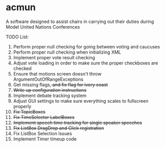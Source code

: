 # acmun

A software designed to assist chairs in carrying out their duties during Model United Nations Conferences

TODO List:
<ol>
  <li>Perform proper null checking for going between voting and caucuses</li>
  <li>Perform proper null checking when initializing XML</li>
  <li>Implement proper vote result checking</li>
  <li>Adjust vote loading in order to make sure the proper checkboxes are checked</li>
  <li>Ensure that motions screen doesn't throw ArgumentOutOfRangeExceptions</li>
  <li>Get missing flags,<strike> and fix flag for ivory coast</strike></li>
  <li><strike>Write up configuration instructions</strike></li>
  <li>Implement debate tracking system</li>
  <li>Adjust GUI settings to make sure everything scales to fullscreen properly</li>
  <li><strike>Fix TopicBoxes</strike></li>
  <li><strike>Fix TimeSelector LabelBoxes</strike></li>
  <li><strike>Implement speech time tracking for single speaker speeches</strike></li>
  <li><strike>Fix ListBox DragDrop and Click registration</strike></li>
  <li>Fix ListBox Selection Issues</li>
  <li>Implement Timer timeup code</li>
</ol>
